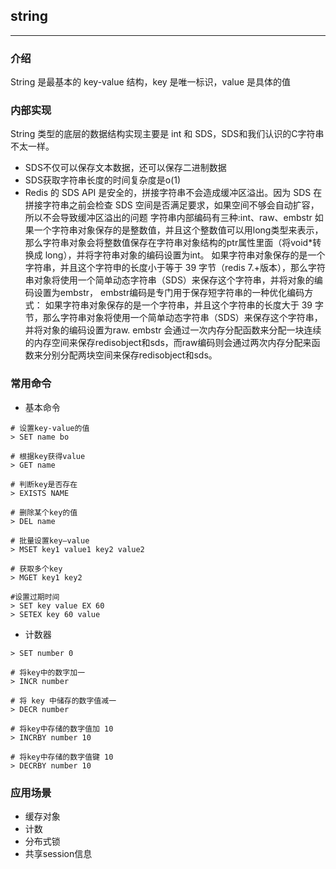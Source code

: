 ## string
___
### 介绍
String 是最基本的 key-value 结构，key 是唯一标识，value 是具体的值
### 内部实现
String 类型的底层的数据结构实现主要是 int 和 SDS，SDS和我们认识的C字符串不太一样。
- SDS不仅可以保存文本数据，还可以保存二进制数据
- SDS获取字符串长度的时间复杂度是o(1)
- Redis 的 SDS API 是安全的，拼接字符串不会造成缓冲区溢出。因为 SDS 在拼接字符串之前会检查 SDS 空间是否满足要求，如果空间不够会自动扩容，所以不会导致缓冲区溢出的问题
字符串内部编码有三种:int、raw、embstr
  如果一个字符串对象保存的是整数值，并且这个整数值可以用long类型来表示，那么字符串对象会将整数值保存在字符串对象结构的ptr属性里面（将void*转换成 long），并将字符串对象的编码设置为int。
  如果字符串对象保存的是一个字符串，并且这个字符申的长度小于等于 39 字节（redis 7.+版本），那么字符串对象将使用一个简单动态字符串（SDS）来保存这个字符串，并将对象的编码设置为embstr， embstr编码是专门用于保存短字符串的一种优化编码方式：
  如果字符串对象保存的是一个字符串，并且这个字符串的长度大于 39 字节，那么字符串对象将使用一个简单动态字符串（SDS）来保存这个字符串，并将对象的编码设置为raw.
  embstr 会通过一次内存分配函数来分配一块连续的内存空间来保存redisobject和sds，而raw编码则会通过两次内存分配来函数来分别分配两块空间来保存redisobject和sds。
### 常用命令
- 基本命令
```
# 设置key-value的值
> SET name bo

# 根据key获得value
> GET name

# 判断key是否存在
> EXISTS NAME

# 删除某个key的值
> DEL name

# 批量设置key—value
> MSET key1 value1 key2 value2

# 获取多个key
> MGET key1 key2

#设置过期时间
> SET key value EX 60
> SETEX key 60 value
```
- 计数器
```
> SET number 0

# 将key中的数字加一
> INCR number

# 将 key 中储存的数字值减一
> DECR number

# 将key中存储的数字值加 10
> INCRBY number 10

# 将key中存储的数字值键 10
> DECRBY number 10
```
### 应用场景
- 缓存对象
- 计数
- 分布式锁
- 共享session信息